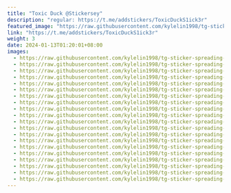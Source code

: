```yaml
---
title: "Toxic Duck @Stickersey"
description: "regular: https://t.me/addstickers/ToxicDuckS1ick3r"
featured_image: "https://raw.githubusercontent.com/kylelin1998/tg-sticker-spreading-worldwide-images/main/img/725d7c5d-db74-43e8-900a-0a8638ac2930.jpg"
link: "https://t.me/addstickers/ToxicDuckS1ick3r"
weight: 3
date: 2024-01-13T01:20:01+08:00
images:
  - https://raw.githubusercontent.com/kylelin1998/tg-sticker-spreading-worldwide-images/main/img/725d7c5d-db74-43e8-900a-0a8638ac2930.jpg
  - https://raw.githubusercontent.com/kylelin1998/tg-sticker-spreading-worldwide-images/main/img/fe606d98-4eeb-4fd0-bc89-539d3f178dad.jpg
  - https://raw.githubusercontent.com/kylelin1998/tg-sticker-spreading-worldwide-images/main/img/e529b8b6-f6bf-4277-a98f-35ef6b1c5104.jpg
  - https://raw.githubusercontent.com/kylelin1998/tg-sticker-spreading-worldwide-images/main/img/381e97e2-cdf1-4a0a-bf84-2dd95d27e698.jpg
  - https://raw.githubusercontent.com/kylelin1998/tg-sticker-spreading-worldwide-images/main/img/d783d85d-3f98-4a80-8222-a592852dd16f.jpg
  - https://raw.githubusercontent.com/kylelin1998/tg-sticker-spreading-worldwide-images/main/img/dee2a76f-59c0-469b-8033-0348c75b49fd.jpg
  - https://raw.githubusercontent.com/kylelin1998/tg-sticker-spreading-worldwide-images/main/img/69249288-e733-4f41-b05c-36ed9af44a82.jpg
  - https://raw.githubusercontent.com/kylelin1998/tg-sticker-spreading-worldwide-images/main/img/11ac80a3-5106-4cf3-b409-6a67953bed00.jpg
  - https://raw.githubusercontent.com/kylelin1998/tg-sticker-spreading-worldwide-images/main/img/ac64185c-f9e0-40dd-9283-4363aa651747.jpg
  - https://raw.githubusercontent.com/kylelin1998/tg-sticker-spreading-worldwide-images/main/img/009701ad-26e6-43fc-bff2-cdf0766ec945.jpg
  - https://raw.githubusercontent.com/kylelin1998/tg-sticker-spreading-worldwide-images/main/img/acb218fb-bea0-467e-8abc-5d9a366299db.jpg
  - https://raw.githubusercontent.com/kylelin1998/tg-sticker-spreading-worldwide-images/main/img/945b5570-0caa-47d0-a621-6c7e64a42b7b.jpg
  - https://raw.githubusercontent.com/kylelin1998/tg-sticker-spreading-worldwide-images/main/img/ecf60b4a-1a06-4137-b5d0-b775dda3dd03.jpg
  - https://raw.githubusercontent.com/kylelin1998/tg-sticker-spreading-worldwide-images/main/img/02c46cc6-657b-4ebf-a8f3-70edb121069e.jpg
  - https://raw.githubusercontent.com/kylelin1998/tg-sticker-spreading-worldwide-images/main/img/78222a20-0f98-47fa-bec4-0bb3877c3a27.jpg
  - https://raw.githubusercontent.com/kylelin1998/tg-sticker-spreading-worldwide-images/main/img/6a369506-9f57-4c4f-b444-a2a750c3c6e7.jpg
  - https://raw.githubusercontent.com/kylelin1998/tg-sticker-spreading-worldwide-images/main/img/aedee9c9-bb3d-4cc2-9fc2-30b79dd55cd3.jpg
  - https://raw.githubusercontent.com/kylelin1998/tg-sticker-spreading-worldwide-images/main/img/6fbf9f37-0119-4b28-a5bb-83d9e84245f8.jpg
  - https://raw.githubusercontent.com/kylelin1998/tg-sticker-spreading-worldwide-images/main/img/66aa2352-eb2c-4ad1-a095-c46adeefa8d7.jpg
  - https://raw.githubusercontent.com/kylelin1998/tg-sticker-spreading-worldwide-images/main/img/9cb4f898-1263-46fc-a2a9-c4abf17846e2.jpg
---
```

